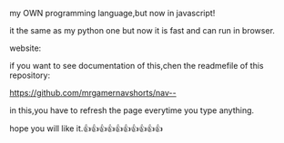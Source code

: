 my OWN programming language,but now in javascript!

it the same as my python one but now it is fast and can run in browser.

website:

if you want to see documentation of this,chen the readmefile of this repository:

https://github.com/mrgamernavshorts/nav--

in this,you have to refresh the page everytime you type anything.

hope you will like it.👍👍👍👍👍👍👍👍👍👍
